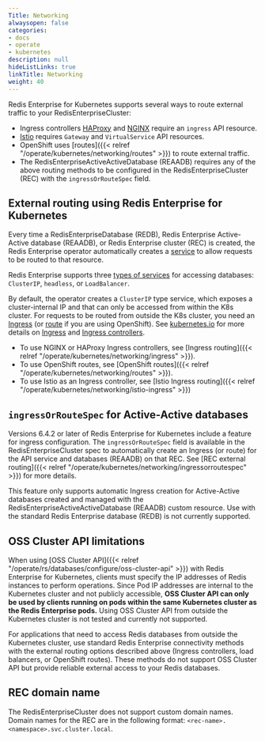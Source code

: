 ```yaml
---
Title: Networking
alwaysopen: false
categories:
- docs
- operate
- kubernetes
description: null
hideListLinks: true
linkTitle: Networking
weight: 40
---
```


Redis Enterprise for Kubernetes supports several ways to route external traffic to your RedisEnterpriseCluster:

- Ingress controllers [HAProxy](https://haproxy-ingress.github.io/) and [NGINX](https://kubernetes.github.io/ingress-nginx/) require an `ingress` API resource.
- [Istio](https://istio.io/latest/docs/setup/getting-started/) requires `Gateway` and `VirtualService` API resources.
- OpenShift uses [routes]({{< relref "/operate/kubernetes/networking/routes" >}}) to route external traffic.
- The RedisEnterpriseActiveActiveDatabase (REAADB) requires any of the above routing methods to be configured in the RedisEnterpriseCluster (REC) with the `ingressOrRouteSpec` field.

## External routing using Redis Enterprise for Kubernetes

Every time a RedisEnterpriseDatabase (REDB), Redis Enterprise Active-Active database (REAADB), or Redis Enterprise cluster (REC) is created, the Redis Enterprise operator automatically creates a [service](https://kubernetes.io/docs/concepts/services-networking/service/) to allow requests to be routed to that resource.

Redis Enterprise supports three [types of services](https://kubernetes.io/docs/concepts/services-networking/service/#publishing-services-service-types) for accessing databases: `ClusterIP`, `headless`, or `LoadBalancer`.

By default, the operator creates a `ClusterIP` type service, which exposes a cluster-internal IP and that can only be accessed from within the K8s cluster. For requests to be routed from outside the K8s cluster, you need an [Ingress](https://kubernetes.io/docs/concepts/services-networking/ingress/) (or [route](https://docs.openshift.com/container-platform/4.12/networking/routes/route-configuration.html) if you are using OpenShift). See [kubernetes.io](https://kubernetes.io/docs/) for more details on [Ingress](https://kubernetes.io/docs/concepts/services-networking/ingress/) and [Ingress controllers](https://kubernetes.io/docs/concepts/services-networking/ingress-controllers/).

- To use NGINX or HAProxy Ingress controllers, see [Ingress routing]({{< relref "/operate/kubernetes/networking/ingress" >}}).
- To use OpenShift routes, see [OpenShift routes]({{< relref "/operate/kubernetes/networking/routes" >}}).
- To use Istio as an Ingress controller, see [Istio Ingress routing]({{< relref "/operate/kubernetes/networking/istio-ingress" >}})

## `ingressOrRouteSpec` for Active-Active databases

Versions 6.4.2 or later of Redis Enterprise for Kubernetes include a feature for ingress configuration. The `ingressOrRouteSpec` field is available in the RedisEnterpriseCluster spec to automatically create an Ingress (or route) for the API service and databases (REAADB) on that REC. See [REC external routing]({{< relref "/operate/kubernetes/networking/ingressorroutespec" >}}) for more details.

This feature only supports automatic Ingress creation for Active-Active databases created and managed with the RedisEnterpriseActiveActiveDatabase (REAADB) custom resource. Use with the standard Redis Enterprise database (REDB) is not currently supported.

## OSS Cluster API limitations

When using [OSS Cluster API]({{< relref "/operate/rs/databases/configure/oss-cluster-api" >}}) with Redis Enterprise for Kubernetes, clients must specify the IP addresses of Redis instances to perform operations. Since Pod IP addresses are internal to the Kubernetes cluster and not publicly accessible, **OSS Cluster API can only be used by clients running on pods within the same Kubernetes cluster as the Redis Enterprise pods.** Using OSS Cluster API from outside the Kubernetes cluster is not tested and currently not supported.

For applications that need to access Redis databases from outside the Kubernetes cluster, use standard Redis Enterprise connectivity methods with the external routing options described above (Ingress controllers, load balancers, or OpenShift routes). These methods do not support OSS Cluster API but provide reliable external access to your Redis databases.

## REC domain name

The RedisEnterpriseCluster does not support custom domain names. Domain names for the REC are in the following format: `<rec-name>.<namespace>.svc.cluster.local`.
